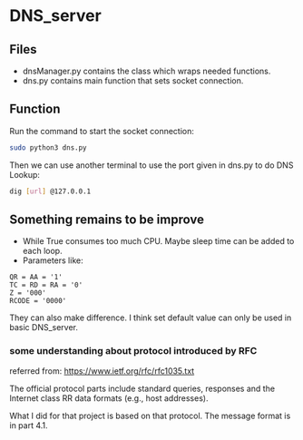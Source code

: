 # DNS_server
## Files
- dnsManager.py contains the class which wraps needed functions. 
- dns.py contains main function that sets socket connection. 
## Function
Run the command to start the socket connection:
```bash
sudo python3 dns.py
```
Then we can use another terminal to use the port given in dns.py to do DNS Lookup:
```bash
dig [url] @127.0.0.1
```
## Something remains to be improve
- While True consumes too much CPU. Maybe sleep time can be added to each loop.
- Parameters like:
```python3
QR = AA = '1'
TC = RD = RA = '0'
Z = '000'
RCODE = '0000'
```
They can also make difference. I think set default value can only be used in basic DNS_server.
### some understanding about protocol introduced by RFC
referred from: https://www.ietf.org/rfc/rfc1035.txt

The official protocol parts include standard queries, responses and the Internet class RR data formats (e.g., host addresses).

What I did for that project is based on that protocol. The message format is in part 4.1.
